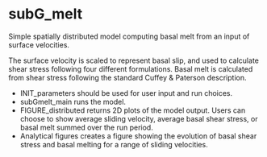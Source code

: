 # subG_melt

Simple spatially distributed model computing basal melt from an input of surface velocities. 

The surface velocity is scaled to represent basal slip, and used to calculate shear stress following four different formulations. Basal melt is calculated from shear stress following the standard Cuffey \& Paterson description. 

* INIT_parameters should be used for user input and run choices. 
* subGmelt_main runs the model. 
* FIGURE_distributed returns 2D plots of the model output. Users can choose to show average sliding velocity, average basal shear stress, or basal melt summed over the run period. 
* Analytical figures creates a figure showing the evolution of basal shear stress and basal melting for a range of sliding velocities. 
